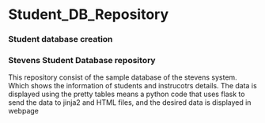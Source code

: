 # Student_DB_Repository
### Student database creation
### Stevens Student Database repository

This repository consist of the sample database of the stevens system.
Which shows the information of students and instrucotrs details.
The data is displayed using the pretty tables means a python code that uses flask to send the data to jinja2 and HTML files,
and the desired data is displayed in webpage

